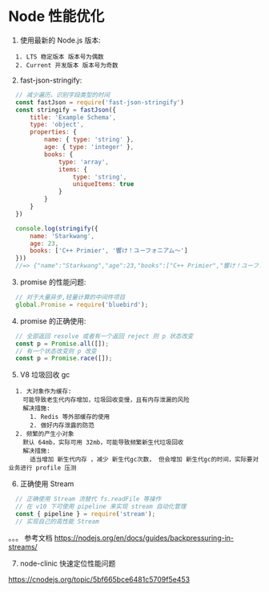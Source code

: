 # Node 性能优化

1. 使用最新的 Node.js 版本:
```
  1. LTS 稳定版本 版本号为偶数
  2. Current 开发版本 版本号为奇数 
```

2. fast-json-stringify:
```js
  // 减少遍历，识别字段类型的时间
  const fastJson = require('fast-json-stringify')
  const stringify = fastJson({
      title: 'Example Schema',
      type: 'object',
      properties: {
          name: { type: 'string' },
          age: { type: 'integer' },
          books: {
              type: 'array',
              items: {
                  type: 'string',
                  uniqueItems: true
              }
          }
      }
  })

  console.log(stringify({
      name: 'Starkwang',
      age: 23,
      books: ['C++ Primier', '響け！ユーフォニアム～']
  }))
  //=> {"name":"Starkwang","age":23,"books":["C++ Primier","響け！ユーフォニアム～"]}
```

3. promise 的性能问题:
```js
  // 对于大量异步,轻量计算的中间件项目
  global.Promise = require('bluebird');
```

4. promise 的正确使用:
```js
  // 全部返回 resolve 或者有一个返回 reject 则 p 状态改变
  const p = Promise.all([]);
  // 有一个状态改变则 p 改变
  const p = Promise.race([]);
```

5. V8 垃圾回收 gc
```
  1. 大对象作为缓存:
    可能导致老生代内存增加，垃圾回收变慢，且有内存泄漏的风险
    解决措施:
      1. Redis 等外部缓存的使用
      2. 做好内存泄露的防范
  2. 频繁的产生小对象
    默认 64mb，实际可用 32mb，可能导致频繁新生代垃圾回收
    解决措施:
      适当增加 新生代内存 ，减少 新生代gc次数， 但会增加 新生代gc的时间，实际要对业务进行 profile 压测
```

6. 正确使用 Stream
```js
  // 正确使用 Stream 流替代 fs.readFile 等操作
  // 在 v10 下可使用 pipeline 来实现 stream 自动化管理
  const { pipeline } = require('stream');
  // 实现自己的高性能 Stream
```
  。。。 参考文档
  https://nodejs.org/en/docs/guides/backpressuring-in-streams/

7. node-clinic 快速定位性能问题

https://cnodejs.org/topic/5bf665bce6481c5709f5e453